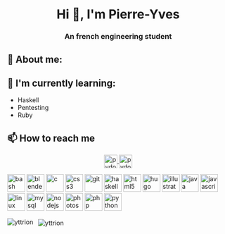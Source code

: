 <!--
**yttrion/yttrion** is a ✨ _special_ ✨ repository because its `README.md` (this file) appears on your GitHub profile.
-->

<h1 align="center">Hi 👋, I'm Pierre-Yves</h1>
<h3 align="center">An french engineering student</h3>

## :book: About me:


## 🌱 I'm currently learning:
- Haskell
- Pentesting
- Ruby

## 📫 How to reach me
<p align="center">
	<a href="https://twitter.com/pydouault" target="blank">
		<img align="center" src="https://cdn.jsdelivr.net/npm/simple-icons@3.0.1/icons/twitter.svg" alt="pydouault" height="30" width="30" />
	</a>
	<a href="https://instagram.com/pydouault" target="blank">
		<img align="center" src="https://cdn.jsdelivr.net/npm/simple-icons@3.0.1/icons/instagram.svg" alt="pydouault" height="30" width="30" />
	</a>
</p>



<!--Languages logos-->
<p align="left">
 	<img src="https://www.vectorlogo.zone/logos/gnu_bash/gnu_bash-icon.svg" alt="bash" width="40" height="40"/>
  	<img src="https://download.blender.org/branding/community/blender_community_badge_white.svg" alt="blender" width="40" height="40"/>
  	<img src="https://devicons.github.io/devicon/devicon.git/icons/c/c-original.svg" alt="c" width="40" height="40"/>
  	<img src="https://devicons.github.io/devicon/devicon.git/icons/css3/css3-original-wordmark.svg" alt="css3" width="40" height="40"/>
  	<img src="https://www.vectorlogo.zone/logos/git-scm/git-scm-icon.svg" alt="git" width="40" height="40"/>
  	<img src="https://upload.wikimedia.org/wikipedia/commons/1/1c/Haskell-Logo.svg" alt="haskell" width="40" height="40"/>
  	<img src="https://devicons.github.io/devicon/devicon.git/icons/html5/html5-original-wordmark.svg" alt="html5" width="40" height="40"/>
  	<img src="https://api.iconify.design/logos-hugo.svg" alt="hugo" width="40" height="40"/>
  	<img src="https://www.vectorlogo.zone/logos/adobe_illustrator/adobe_illustrator-icon.svg" alt="illustrator" width="40" height="40"/>
  	<img src="https://devicons.github.io/devicon/devicon.git/icons/java/java-original-wordmark.svg" alt="java" width="40" height="40"/>
  	<img src="https://devicons.github.io/devicon/devicon.git/icons/javascript/javascript-original.svg" alt="javascript" width="40" height="40"/>
  	<img src="https://devicons.github.io/devicon/devicon.git/icons/linux/linux-original.svg" alt="linux" width="40" height="40"/>
  	<img src="https://devicons.github.io/devicon/devicon.git/icons/mysql/mysql-original-wordmark.svg" alt="mysql" width="40" height="40"/>
  	<img src="https://devicons.github.io/devicon/devicon.git/icons/nodejs/nodejs-original-wordmark.svg" alt="nodejs" width="40" height="40"/>
  	<img src="https://devicons.github.io/devicon/devicon.git/icons/photoshop/photoshop-plain.svg" alt="photoshop" width="40" height="40"/>
  	<img src="https://devicons.github.io/devicon/devicon.git/icons/php/php-original.svg" alt="php" width="40" height="40"/>
  	<img src="https://devicons.github.io/devicon/devicon.git/icons/python/python-original.svg" alt="python" width="40" height="40"/>
</p>


<p>
  	<img align="left" src="https://github-readme-stats.vercel.app/api/top-langs/?username=yttrion&layout=compact&theme=vue" alt="yttrion" />
</p>
<p>&nbsp;
	<img align="center" src="https://github-readme-stats.vercel.app/api?username=yttrion&show_icons=true&theme=vue" alt="yttrion" />
</p>


